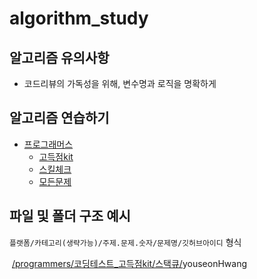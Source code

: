 # algorithm_study
## **알고리즘 유의사항**

- 코드리뷰의 가독성을 위해, 변수명과 로직을 명확하게

## **알고리즘 연습하기**

- [프로그래머스](https://programmers.co.kr/https://programmers.co.kr/)
    - [고득점kit](https://programmers.co.kr/learn/challenges?tab=algorithm_practice_kit)
    - [스킬체크](https://programmers.co.kr/skill_checks)
    - [모든문제](https://programmers.co.kr/learn/challenges?tab=all_challenges)

## **파일 및 폴더 구조 예시**

`플랫폼/카테고리(생략가능)/주제.문제.숫자/문제명/깃허브아이디` 형식

 [/programmers/코딩테스트_고득점kit/스택큐/](https://github.com/DKU-STUDY/Algorithm/blob/master/programmers/%EC%BD%94%EB%94%A9%ED%85%8C%EC%8A%A4%ED%8A%B8_%EA%B3%A0%EB%93%9D%EC%A0%90kit/2_%EC%8A%A4%ED%83%9D,%ED%81%90.%EA%B8%B0%EB%8A%A5%EA%B0%9C%EB%B0%9C/junilhwang.js)youseonHwang